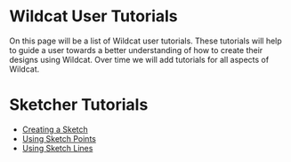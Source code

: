 # Wildcat User Tutorials #

On this page will be a list of Wildcat user tutorials.  These tutorials will help to guide a user towards a better understanding of how to create their designs using Wildcat.  Over time we will add tutorials for all aspects of Wildcat.


# Sketcher Tutorials #

  * [Creating a Sketch](CreateSketch.md)
  * [Using Sketch Points](UsingSketchPoints.md)
  * [Using Sketch Lines](UsingSketchLines.md)
